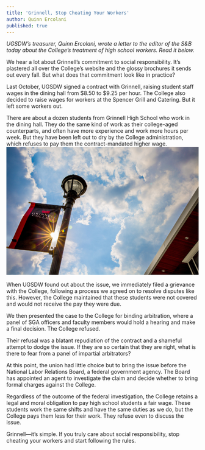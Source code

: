 ```yaml
---
title: 'Grinnell, Stop Cheating Your Workers'
author: Quinn Ercolani
published: true
---
```


*UGSDW’s treasurer, Quinn Ercolani, wrote a letter to the editor of the S&B
today about the College’s treatment of high school workers.  Read it below.*

We hear a lot about Grinnell’s commitment to social responsibility.  It’s
plastered all over the College’s website and the glossy brochures it sends out
every fall.   But what does that commitment look like in practice?

Last October, UGSDW signed a contract with Grinnell, raising student staff
wages in the dining hall from $8.50 to $9.25 per hour.  The College also
decided to raise wages for workers at the Spencer Grill and Catering.  But it
left some workers out.

There are about a dozen students from Grinnell High School who work in the
dining hall.  They do the same kind of work as their college-aged counterparts,
and often have more experience and work more hours per week.  But they have
been left out to dry by the College administration, which refuses to pay them
the contract-mandated higher wage.  
![Campus](/assets/uploads/campus_sign.jpg)

When UGSDW found out about the issue, we immediately filed a grievance with the
College, following a process we agreed on to resolve disputes like this.
However, the College maintained that these students were not covered and would
not receive the pay they were due.

We then presented the case to the College for binding arbitration, where a
panel of SGA officers and faculty members would hold a hearing and make a final
decision.  The College refused.

Their refusal was a blatant repudiation of the contract and a shameful attempt
to dodge the issue.  If they are so certain that they are right, what is there
to fear from a panel of impartial arbitrators?  

At this point, the union had little choice but to bring the issue before the
National Labor Relations Board, a federal government agency.  The Board has
appointed an agent to investigate the claim and decide whether to bring formal
charges against the College.

Regardless of the outcome of the federal investigation, the College retains a
legal and moral obligation to pay high school students a fair wage.  These
students work the same shifts and have the same duties as we do, but the
College pays them less for their work.  They refuse even to discuss the issue.  

Grinnell—it’s simple.  If you truly care about social responsibility, stop
cheating your workers and start following the rules.
